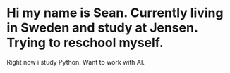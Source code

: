 # Hi my name is Sean. Currently living in Sweden and study at Jensen. Trying to reschool myself.
Right now i study Python. Want to work with AI.
